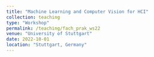 ```yaml
---
title: "Machine Learning and Computer Vision for HCI"
collection: teaching
type: "Workshop"
permalink: /teaching/fach_prak_ws22
venue: "University of Stuttgart"
date: 2022-10-01
location: "Stuttgart, Germany"
---
```


